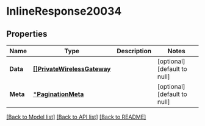 # InlineResponse20034

## Properties
Name | Type | Description | Notes
------------ | ------------- | ------------- | -------------
**Data** | [**[]PrivateWirelessGateway**](PrivateWirelessGateway.md) |  | [optional] [default to null]
**Meta** | [***PaginationMeta**](PaginationMeta.md) |  | [optional] [default to null]

[[Back to Model list]](../README.md#documentation-for-models) [[Back to API list]](../README.md#documentation-for-api-endpoints) [[Back to README]](../README.md)

